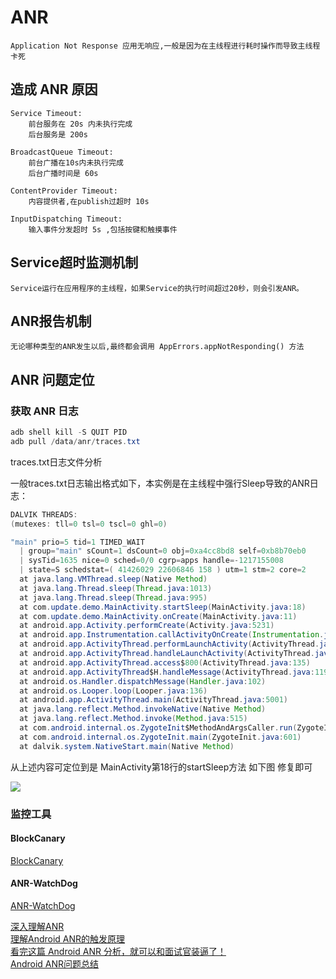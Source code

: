 # ANR

    Application Not Response 应用无响应,一般是因为在主线程进行耗时操作而导致主线程卡死


## 造成 ANR 原因

    Service Timeout: 
        前台服务在 20s 内未执行完成
        后台服务是 200s

    BroadcastQueue Timeout: 
        前台广播在10s内未执行完成
        后台广播时间是 60s 

    ContentProvider Timeout: 
        内容提供者,在publish过超时 10s

    InputDispatching Timeout: 
        输入事件分发超时 5s ,包括按键和触摸事件

## Service超时监测机制

    Service运行在应用程序的主线程，如果Service的执行时间超过20秒，则会引发ANR。

## ANR报告机制
    
    无论哪种类型的ANR发生以后,最终都会调用 AppErrors.appNotResponding() 方法

## ANR 问题定位

### 获取 ANR 日志

``` java
adb shell kill -S QUIT PID 
adb pull /data/anr/traces.txt
```
traces.txt日志文件分析

一般traces.txt日志输出格式如下，本实例是在主线程中强行Sleep导致的ANR日志：

``` java
DALVIK THREADS:
(mutexes: tll=0 tsl=0 tscl=0 ghl=0)

"main" prio=5 tid=1 TIMED_WAIT
  | group="main" sCount=1 dsCount=0 obj=0xa4cc8bd8 self=0xb8b70eb0
  | sysTid=1635 nice=0 sched=0/0 cgrp=apps handle=-1217155008
  | state=S schedstat=( 41426029 22606846 158 ) utm=1 stm=2 core=2
  at java.lang.VMThread.sleep(Native Method)
  at java.lang.Thread.sleep(Thread.java:1013)
  at java.lang.Thread.sleep(Thread.java:995)
  at com.update.demo.MainActivity.startSleep(MainActivity.java:18)
  at com.update.demo.MainActivity.onCreate(MainActivity.java:11)
  at android.app.Activity.performCreate(Activity.java:5231)
  at android.app.Instrumentation.callActivityOnCreate(Instrumentation.java:1087)
  at android.app.ActivityThread.performLaunchActivity(ActivityThread.java:2148)
  at android.app.ActivityThread.handleLaunchActivity(ActivityThread.java:2233)
  at android.app.ActivityThread.access$800(ActivityThread.java:135)
  at android.app.ActivityThread$H.handleMessage(ActivityThread.java:1196)
  at android.os.Handler.dispatchMessage(Handler.java:102)
  at android.os.Looper.loop(Looper.java:136)
  at android.app.ActivityThread.main(ActivityThread.java:5001)
  at java.lang.reflect.Method.invokeNative(Native Method)
  at java.lang.reflect.Method.invoke(Method.java:515)
  at com.android.internal.os.ZygoteInit$MethodAndArgsCaller.run(ZygoteInit.java:785)
  at com.android.internal.os.ZygoteInit.main(ZygoteInit.java:601)
  at dalvik.system.NativeStart.main(Native Method)

```

从上述内容可定位到是  MainActivity第18行的startSleep方法 如下图 修复即可

![](https://upload-images.jianshu.io/upload_images/61189-7b01cb37d0ad23c6.png)

### 监控工具 

#### BlockCanary

[BlockCanary](https://github.com/markzhai/AndroidPerformanceMonitor)

#### ANR-WatchDog

[ANR-WatchDog](https://github.com/SalomonBrys/ANR-WatchDog)

[深入理解ANR](https://mp.weixin.qq.com/s?__biz=MzIyNTY4NjU0OQ==&mid=2247486156&idx=1&sn=c994406210364387393271748c590ded&chksm=e87aafb6df0d26a05ddeb10835eafc6dbb3a65a0bfc8b20f0c8cdab70f1b4b9ab375cbcfedf5&mpshare=1&scene=23&srcid=0322F041ehtZ5w1s5cR6fg1V#rd)</br>
[理解Android ANR的触发原理](http://gityuan.com/2016/07/02/android-anr/)</br>
[看完这篇 Android ANR 分析，就可以和面试官装逼了！](https://mp.weixin.qq.com/s?__biz=MzIwMTAzMTMxMg==&mid=2649493643&idx=1&sn=34b51d1f61bd2ecaa8fd0a2d39c4d1d1&chksm=8eec9b74b99b126246acc4547597dfe55c836b8f689b2d1a65bdf1ee2054ced2fc070bfa2678&mpshare=1&scene=23&srcid=03215dAQAhO0AmVSCH1Dd2Vw#rd)</br>
[Android ANR问题总结](https://www.jianshu.com/p/fa962a5fd939)</br>

